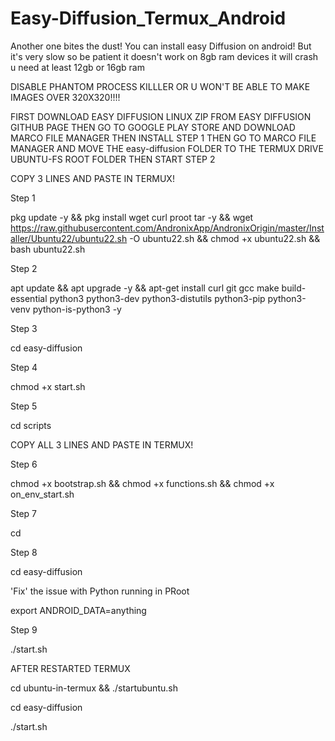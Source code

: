 # Easy-Diffusion_Termux_Android
Another one bites the dust! You can install easy Diffusion on android! But it's very slow so be patient it doesn't work on 8gb ram devices it will crash u need at least 12gb or 16gb ram


DISABLE PHANTOM PROCESS KILLLER OR U WON'T BE ABLE TO MAKE IMAGES OVER 320X320!!!!


FIRST DOWNLOAD EASY DIFFUSION LINUX ZIP FROM EASY DIFFUSION GITHUB PAGE
THEN GO TO GOOGLE PLAY STORE AND DOWNLOAD MARCO FILE MANAGER THEN INSTALL STEP 1 
THEN GO TO MARCO FILE MANAGER AND MOVE THE easy-diffusion FOLDER TO THE TERMUX DRIVE UBUNTU-FS ROOT FOLDER
THEN START STEP 2


COPY 3 LINES AND PASTE IN TERMUX!

Step 1

pkg update -y && pkg install wget curl proot tar -y && wget https://raw.githubusercontent.com/AndronixApp/AndronixOrigin/master/Installer/Ubuntu22/ubuntu22.sh -O ubuntu22.sh && chmod +x ubuntu22.sh && bash ubuntu22.sh 

Step 2

apt update && apt upgrade -y && apt-get install curl git gcc make build-essential python3 python3-dev python3-distutils python3-pip python3-venv python-is-python3 -y 

Step 3

cd easy-diffusion

Step 4

chmod +x start.sh

Step 5

cd scripts 

COPY ALL 3 LINES AND PASTE IN TERMUX!

Step 6

chmod +x bootstrap.sh  &&
chmod +x functions.sh &&
chmod +x on_env_start.sh

 Step 7
 
cd

 Step 8
 
 cd easy-diffusion



'Fix' the issue with Python running in PRoot

export ANDROID_DATA=anything 



 Step 9
 
 ./start.sh
 
 
 
 
 
AFTER RESTARTED TERMUX
 
 cd ubuntu-in-termux && ./startubuntu.sh
 
 cd easy-diffusion
 
 ./start.sh
